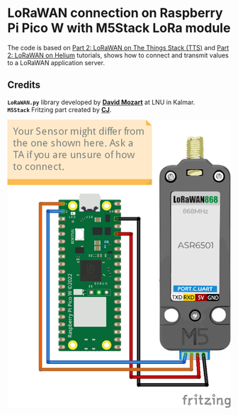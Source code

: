 # LoRaWAN connection on Raspberry Pi Pico W with M5Stack LoRa module
The code is based on [Part 2: LoRaWAN on The Things Stack (TTS)](https://hackmd.io/@lnu-iot/rJ9xnMfw2) and [Part 2: LoRaWAN on Helium](https://hackmd.io/@lnu-iot/H1z3FYQP2) tutorials, shows how to connect and transmit values to a LoRaWAN application server. 

## Credits
**`LoRaWAN.py`** library developed by [**David Mozart**](https://github.com/davmoz) at LNU in Kalmar.
</br>
**`M5Stack`** Fritzing part created by [**CJ**](https://github.com/DorvoG). 

![](connection/M5_Stack_bb.png)